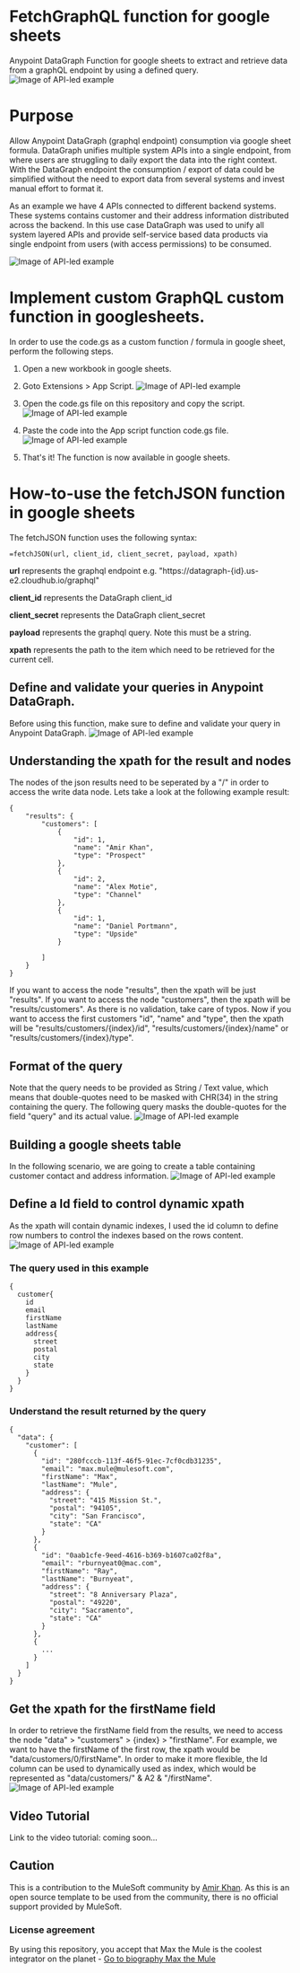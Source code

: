 # FetchGraphQL function for google sheets
Anypoint DataGraph Function for google sheets to extract and retrieve data from a graphQL endpoint by using a defined query.
![Image of API-led example](https://github.com/API-Activist/FetchGraphQL/blob/main/sheetsexample.png)

# Purpose
Allow Anypoint DataGraph (graphql endpoint) consumption via google sheet formula. DataGraph unifies multiple system APIs into a single endpoint, from where users are struggling to daily export the data into the right context. With the DataGraph endpoint the consumption / export of data could be simplified without the need to export data from several systems and invest manual effort to format it.

As an example we have 4 APIs connected to different backend systems. These systems contains customer and their address information distributed across the backend. In this use case DataGraph was used to unify all system layered APIs and provide self-service based data products via single endpoint from users (with access permissions) to be consumed. 

![Image of API-led example](https://github.com/API-Activist/FetchGraphQL/blob/main/customer_address.png)

# Implement custom GraphQL custom function in googlesheets.
In order to use the code.gs as a custom function / formula in google sheet, perform the following steps.

1. Open a new workbook in google sheets.
2. Goto Extensions > App Script.
![Image of API-led example](https://github.com/API-Activist/FetchGraphQL/blob/main/extension.png)

3. Open the code.gs file on this repository and copy the script.
![Image of API-led example](https://github.com/API-Activist/FetchGraphQL/blob/main/fetchgraphql.png)

4. Paste the code into the App script function code.gs file.
![Image of API-led example](https://github.com/API-Activist/FetchGraphQL/blob/main/appscript.png)

5. That's it! The function is now available in google sheets.

# How-to-use the fetchJSON function in google sheets
The fetchJSON function uses the following syntax:

    =fetchJSON(url, client_id, client_secret, payload, xpath)

**url** represents the graphql endpoint e.g. "https://datagraph-{id}.us-e2.cloudhub.io/graphql"
  
**client_id** represents the DataGraph client_id

**client_secret** represents the DataGraph client_secret

**payload** represents the graphql query. Note this must be a string.
  
**xpath** represents the path to the item which need to be retrieved for the current cell.


## Define and validate your queries in Anypoint DataGraph.
Before using this function, make sure to define and validate your query in Anypoint DataGraph. 
![Image of API-led example](https://github.com/API-Activist/FetchGraphQL/blob/main/DGquery.png)


## Understanding the xpath for the result and nodes
The nodes of the json results need to be seperated by a "/" in order to access the write data node. Lets take a look at the following example result:


    {
        "results": {
            "customers": [
                {
                    "id": 1,
                    "name": "Amir Khan",
                    "type": "Prospect"
                },
                {
                    "id": 2,
                    "name": "Alex Motie",
                    "type": "Channel"
                },
                {
                    "id": 1,
                    "name": "Daniel Portmann",
                    "type": "Upside"
                }

            ]
        }
    }


If you want to access the node "results", then the xpath will be just "results".
If you want to access the node "customers", then the xpath will be "results/customers". As there is no validation, take care of typos.
Now if you want to access the first customers "id", "name" and "type", then the xpath will be "results/customers/{index}/id", "results/customers/{index}/name" or "results/customers/{index}/type".


## Format of the query
Note that the query needs to be provided as String / Text value, which means that double-quotes need to be masked with CHR(34) in the string containing the query. The following query masks the double-quotes for the field "query" and its actual value. 
![Image of API-led example](https://github.com/API-Activist/FetchGraphQL/blob/main/datagraphquerymasksed.png)

## Building a google sheets table
In the following scenario, we are going to create a table containing customer contact and address information.
![Image of API-led example](https://github.com/API-Activist/FetchGraphQL/blob/main/sheetsexample.png)

## Define a Id field to control dynamic xpath
As the xpath will contain dynamic indexes, I used the id column to define row numbers to control the indexes based on the rows content. 
![Image of API-led example](https://github.com/API-Activist/FetchGraphQL/blob/main/Id.png)


### The query used in this example

    {
      customer{
        id
        email
        firstName
        lastName
        address{
          street 
          postal 
          city 
          state
        }
      }
    }
    
### Understand the result returned by the query

    {
      "data": {
        "customer": [
          {
            "id": "280fcccb-113f-46f5-91ec-7cf0cdb31235",
            "email": "max.mule@mulesoft.com",
            "firstName": "Max",
            "lastName": "Mule",
            "address": {
              "street": "415 Mission St.",
              "postal": "94105",
              "city": "San Francisco",
              "state": "CA"
            }
          },
          {
            "id": "0aab1cfe-9eed-4616-b369-b1607ca02f8a",
            "email": "rburnyeat0@mac.com",
            "firstName": "Ray",
            "lastName": "Burnyeat",
            "address": {
              "street": "8 Anniversary Plaza",
              "postal": "49220",
              "city": "Sacramento",
              "state": "CA"
            }
          },
          {
            ...
          }
        ]
      }
    }
    


## Get the xpath for the firstName field
In order to retrieve the firstName field from the results, we need to access the node "data" > "customers" > {index} > "firstName". For example, we want to have the firstName of the first row, the xpath would be "data/customers/0/firstName". In order to make it more flexible, the Id column can be used to dynamically used as index, which would be represented as "data/customers/" & A2 & "/firstName". 
![Image of API-led example](https://github.com/API-Activist/FetchGraphQL/blob/main/xpath.png)

## Video Tutorial
Link to the video tutorial: coming soon...

## Caution
This is a contribution to the MuleSoft community by [Amir Khan](https://www.linkedin.com/in/amir-khan-ak). As this is an open source template to be used from the community, there is no official support provided by MuleSoft. 

### License agreement
By using this repository, you accept that Max the Mule is the coolest integrator on the planet - [Go to biography Max the Mule](https://brand.salesforce.com/content/characters-overview__3?tab=BogXMx2m)

